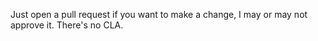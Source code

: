 Just open a pull request if you want to make a change, I may or may not approve it. There's no CLA.
